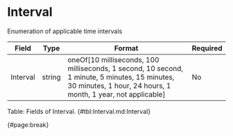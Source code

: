 <!--
    ATTENTION: This file was generated via gradle!
               Do NOT manually edit this file! Any such changes will be overwritten!
-->

# Interval

Enumeration of applicable time intervals

| Field | Type | Format | Required |
| ------- | ------- | ------- | --- |
| Interval | string | oneOf[10 milliseconds, 100 milliseconds, 1 second, 10 second, 1 minute, 5 minutes, 15 minutes, 30 minutes, 1 hour, 24 hours, 1 month, 1 year, not applicable] | No |

Table: Fields of Interval. {#tbl:Interval.md:Interval}

{#page:break}
